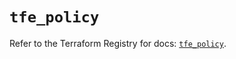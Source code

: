 # `tfe_policy`

Refer to the Terraform Registry for docs: [`tfe_policy`](https://registry.terraform.io/providers/hashicorp/tfe/0.59.0/docs/resources/policy).
